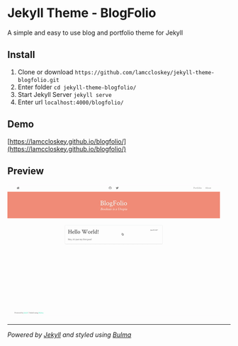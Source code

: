 #  Jekyll Theme - BlogFolio

A simple and easy to use blog and portfolio theme for Jekyll

##  Install
1. Clone or download `https://github.com/lamccloskey/jekyll-theme-blogfolio.git`
2. Enter folder `cd jekyll-theme-blogfolio/`
3. Start Jekyll Server `jekyll serve`
4. Enter url  `localhost:4000/blogfolio/`

##  Demo
[https://lamccloskey.github.io/blogfolio/](https://lamccloskey.github.io/blogfolio/)


##  Preview
![alt text](blogfolio.gif "Blogfolio")


---
_Powered by [Jekyll](http://jekyllrb.com/) and styled using [Bulma](http://bulma.io/)_